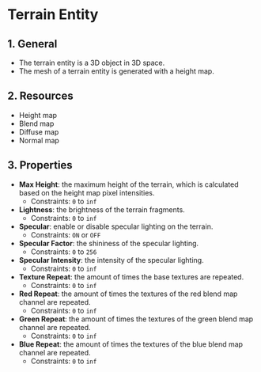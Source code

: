 # Terrain Entity

## 1. General

- The terrain entity is a 3D object in 3D space.
- The mesh of a terrain entity is generated with a height map.

## 2. Resources

- Height map
- Blend map
- Diffuse map
- Normal map

## 3. Properties

- **Max Height**: the maximum height of the terrain, which is calculated based on the height map pixel intensities.
  - Constraints: `0` to `inf`
- **Lightness**: the brightness of the terrain fragments.
  - Constraints: `0` to `inf`
- **Specular**: enable or disable specular lighting on the terrain.
  - Constraints: `ON` or `OFF`
- **Specular Factor**: the shininess of the specular lighting.
  - Constraints: `0` to `256`
- **Specular Intensity**: the intensity of the specular lighting.
  - Constraints: `0` to `inf`
- **Texture Repeat**: the amount of times the base textures are repeated.
  - Constraints: `0` to `inf`
- **Red Repeat**: the amount of times the textures of the red blend map channel are repeated.
  - Constraints: `0` to `inf`
- **Green Repeat**: the amount of times the textures of the green blend map channel are repeated.
  - Constraints: `0` to `inf`
- **Blue Repeat**: the amount of times the textures of the blue blend map channel are repeated.
  - Constraints: `0` to `inf`

